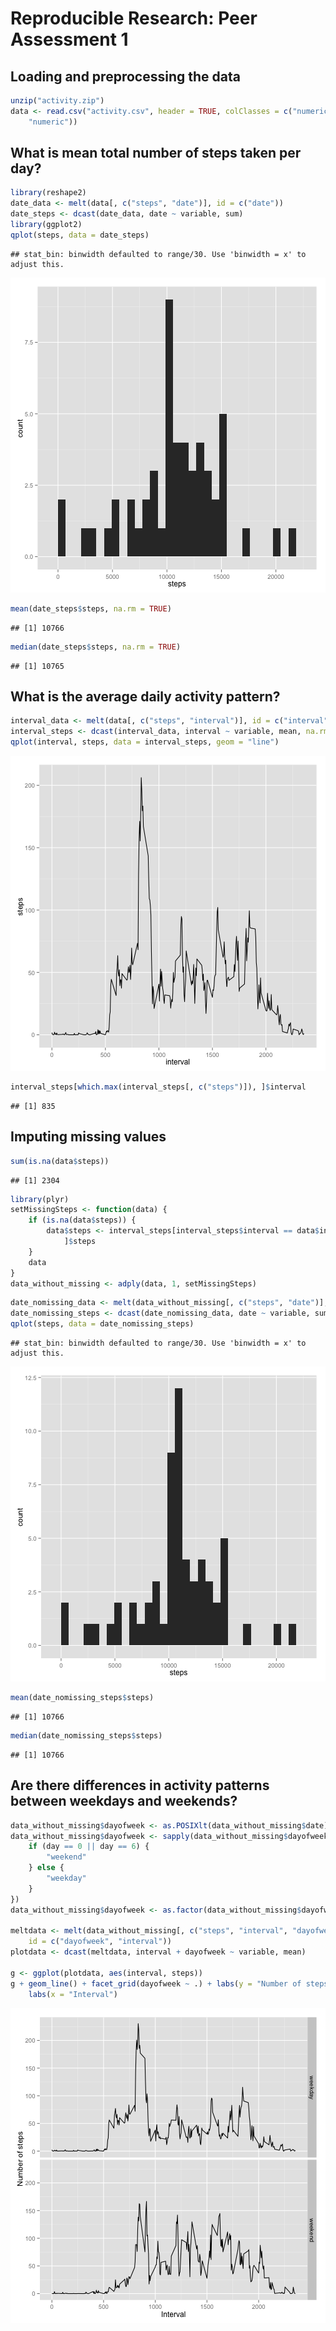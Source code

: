 # Reproducible Research: Peer Assessment 1


## Loading and preprocessing the data

```r
unzip("activity.zip")
data <- read.csv("activity.csv", header = TRUE, colClasses = c("numeric", "character", 
    "numeric"))
```

## What is mean total number of steps taken per day?


```r
library(reshape2)
date_data <- melt(data[, c("steps", "date")], id = c("date"))
date_steps <- dcast(date_data, date ~ variable, sum)
library(ggplot2)
qplot(steps, data = date_steps)
```

```
## stat_bin: binwidth defaulted to range/30. Use 'binwidth = x' to adjust this.
```

![plot of chunk unnamed-chunk-2](figure/unnamed-chunk-2.png) 



```r
mean(date_steps$steps, na.rm = TRUE)
```

```
## [1] 10766
```

```r
median(date_steps$steps, na.rm = TRUE)
```

```
## [1] 10765
```


## What is the average daily activity pattern?


```r
interval_data <- melt(data[, c("steps", "interval")], id = c("interval"))
interval_steps <- dcast(interval_data, interval ~ variable, mean, na.rm = TRUE)
qplot(interval, steps, data = interval_steps, geom = "line")
```

![plot of chunk unnamed-chunk-4](figure/unnamed-chunk-4.png) 



```r
interval_steps[which.max(interval_steps[, c("steps")]), ]$interval
```

```
## [1] 835
```


## Imputing missing values


```r
sum(is.na(data$steps))
```

```
## [1] 2304
```



```r
library(plyr)
setMissingSteps <- function(data) {
    if (is.na(data$steps)) {
        data$steps <- interval_steps[interval_steps$interval == data$interval, 
            ]$steps
    }
    data
}
data_without_missing <- adply(data, 1, setMissingSteps)
```



```r
date_nomissing_data <- melt(data_without_missing[, c("steps", "date")], id = c("date"))
date_nomissing_steps <- dcast(date_nomissing_data, date ~ variable, sum)
qplot(steps, data = date_nomissing_steps)
```

```
## stat_bin: binwidth defaulted to range/30. Use 'binwidth = x' to adjust this.
```

![plot of chunk unnamed-chunk-8](figure/unnamed-chunk-8.png) 



```r
mean(date_nomissing_steps$steps)
```

```
## [1] 10766
```

```r
median(date_nomissing_steps$steps)
```

```
## [1] 10766
```



## Are there differences in activity patterns between weekdays and weekends?


```r
data_without_missing$dayofweek <- as.POSIXlt(data_without_missing$date)$wday
data_without_missing$dayofweek <- sapply(data_without_missing$dayofweek, function(day) {
    if (day == 0 || day == 6) {
        "weekend"
    } else {
        "weekday"
    }
})
data_without_missing$dayofweek <- as.factor(data_without_missing$dayofweek)

meltdata <- melt(data_without_missing[, c("steps", "interval", "dayofweek")], 
    id = c("dayofweek", "interval"))
plotdata <- dcast(meltdata, interval + dayofweek ~ variable, mean)

g <- ggplot(plotdata, aes(interval, steps))
g + geom_line() + facet_grid(dayofweek ~ .) + labs(y = "Number of steps") + 
    labs(x = "Interval")
```

![plot of chunk unnamed-chunk-10](figure/unnamed-chunk-10.png) 

